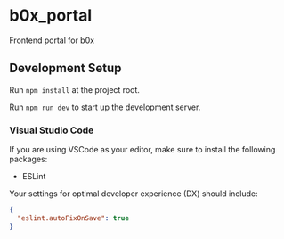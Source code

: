 # b0x_portal

Frontend portal for b0x

## Development Setup

Run `npm install` at the project root.

Run `npm run dev` to start up the development server.

### Visual Studio Code

If you are using VSCode as your editor, make sure to install the following packages:

* ESLint

Your settings for optimal developer experience (DX) should include:

```json
{
  "eslint.autoFixOnSave": true
}
```
